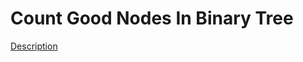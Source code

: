 Count Good Nodes In Binary Tree
=====  
[Description](https://leetcode.com/problems/count-good-nodes-in-binary-tree/)